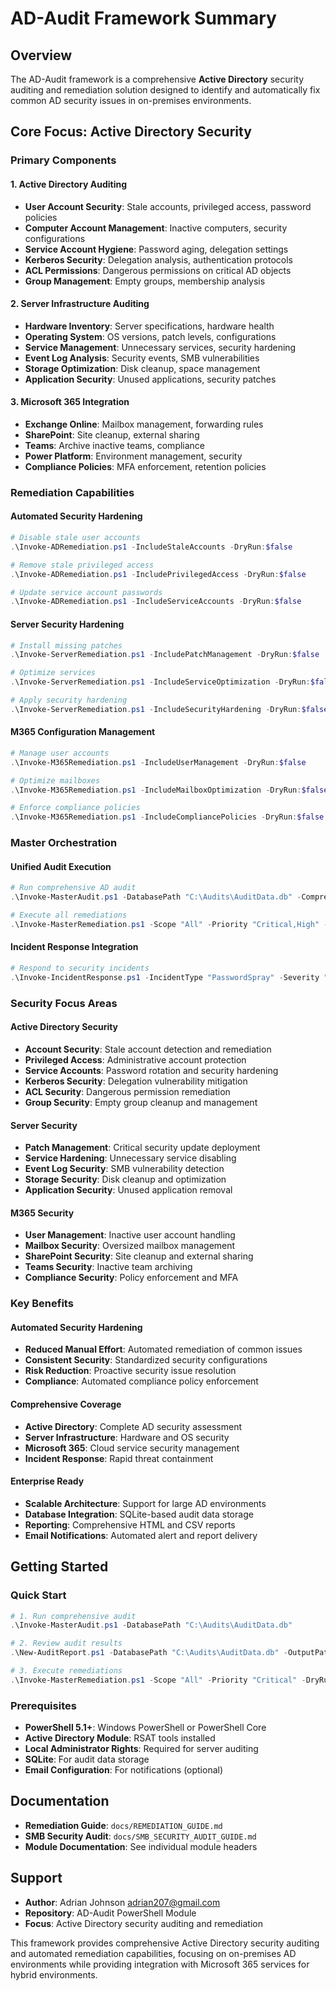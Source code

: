 # AD-Audit Framework Summary

## Overview

The AD-Audit framework is a comprehensive **Active Directory** security auditing and remediation solution designed to identify and automatically fix common AD security issues in on-premises environments.

## Core Focus: Active Directory Security

### **Primary Components**

#### **1. Active Directory Auditing**
- **User Account Security**: Stale accounts, privileged access, password policies
- **Computer Account Management**: Inactive computers, security configurations
- **Service Account Hygiene**: Password aging, delegation settings
- **Kerberos Security**: Delegation analysis, authentication protocols
- **ACL Permissions**: Dangerous permissions on critical AD objects
- **Group Management**: Empty groups, membership analysis

#### **2. Server Infrastructure Auditing**
- **Hardware Inventory**: Server specifications, hardware health
- **Operating System**: OS versions, patch levels, configurations
- **Service Management**: Unnecessary services, security hardening
- **Event Log Analysis**: Security events, SMB vulnerabilities
- **Storage Optimization**: Disk cleanup, space management
- **Application Security**: Unused applications, security patches

#### **3. Microsoft 365 Integration**
- **Exchange Online**: Mailbox management, forwarding rules
- **SharePoint**: Site cleanup, external sharing
- **Teams**: Archive inactive teams, compliance
- **Power Platform**: Environment management, security
- **Compliance Policies**: MFA enforcement, retention policies

### **Remediation Capabilities**

#### **Automated Security Hardening**
```powershell
# Disable stale user accounts
.\Invoke-ADRemediation.ps1 -IncludeStaleAccounts -DryRun:$false

# Remove stale privileged access
.\Invoke-ADRemediation.ps1 -IncludePrivilegedAccess -DryRun:$false

# Update service account passwords
.\Invoke-ADRemediation.ps1 -IncludeServiceAccounts -DryRun:$false
```

#### **Server Security Hardening**
```powershell
# Install missing patches
.\Invoke-ServerRemediation.ps1 -IncludePatchManagement -DryRun:$false

# Optimize services
.\Invoke-ServerRemediation.ps1 -IncludeServiceOptimization -DryRun:$false

# Apply security hardening
.\Invoke-ServerRemediation.ps1 -IncludeSecurityHardening -DryRun:$false
```

#### **M365 Configuration Management**
```powershell
# Manage user accounts
.\Invoke-M365Remediation.ps1 -IncludeUserManagement -DryRun:$false

# Optimize mailboxes
.\Invoke-M365Remediation.ps1 -IncludeMailboxOptimization -DryRun:$false

# Enforce compliance policies
.\Invoke-M365Remediation.ps1 -IncludeCompliancePolicies -DryRun:$false
```

### **Master Orchestration**

#### **Unified Audit Execution**
```powershell
# Run comprehensive AD audit
.\Invoke-MasterAudit.ps1 -DatabasePath "C:\Audits\AuditData.db" -ComprehensiveAudit

# Execute all remediations
.\Invoke-MasterRemediation.ps1 -Scope "All" -Priority "Critical,High" -DryRun:$false
```

#### **Incident Response Integration**
```powershell
# Respond to security incidents
.\Invoke-IncidentResponse.ps1 -IncidentType "PasswordSpray" -Severity "High" -AffectedUsers @("user1", "user2")
```

### **Security Focus Areas**

#### **Active Directory Security**
- **Account Security**: Stale account detection and remediation
- **Privileged Access**: Administrative account protection
- **Service Accounts**: Password rotation and security hardening
- **Kerberos Security**: Delegation vulnerability mitigation
- **ACL Security**: Dangerous permission remediation
- **Group Security**: Empty group cleanup and management

#### **Server Security**
- **Patch Management**: Critical security update deployment
- **Service Hardening**: Unnecessary service disabling
- **Event Log Security**: SMB vulnerability detection
- **Storage Security**: Disk cleanup and optimization
- **Application Security**: Unused application removal

#### **M365 Security**
- **User Management**: Inactive user account handling
- **Mailbox Security**: Oversized mailbox management
- **SharePoint Security**: Site cleanup and external sharing
- **Teams Security**: Inactive team archiving
- **Compliance Security**: Policy enforcement and MFA

### **Key Benefits**

#### **Automated Security Hardening**
- **Reduced Manual Effort**: Automated remediation of common issues
- **Consistent Security**: Standardized security configurations
- **Risk Reduction**: Proactive security issue resolution
- **Compliance**: Automated compliance policy enforcement

#### **Comprehensive Coverage**
- **Active Directory**: Complete AD security assessment
- **Server Infrastructure**: Hardware and OS security
- **Microsoft 365**: Cloud service security management
- **Incident Response**: Rapid threat containment

#### **Enterprise Ready**
- **Scalable Architecture**: Support for large AD environments
- **Database Integration**: SQLite-based audit data storage
- **Reporting**: Comprehensive HTML and CSV reports
- **Email Notifications**: Automated alert and report delivery

## Getting Started

### **Quick Start**
```powershell
# 1. Run comprehensive audit
.\Invoke-MasterAudit.ps1 -DatabasePath "C:\Audits\AuditData.db"

# 2. Review audit results
.\New-AuditReport.ps1 -DatabasePath "C:\Audits\AuditData.db" -OutputPath "C:\Reports\"

# 3. Execute remediations
.\Invoke-MasterRemediation.ps1 -Scope "All" -Priority "Critical" -DryRun:$false
```

### **Prerequisites**
- **PowerShell 5.1+**: Windows PowerShell or PowerShell Core
- **Active Directory Module**: RSAT tools installed
- **Local Administrator Rights**: Required for server auditing
- **SQLite**: For audit data storage
- **Email Configuration**: For notifications (optional)

## Documentation

- **Remediation Guide**: `docs/REMEDIATION_GUIDE.md`
- **SMB Security Audit**: `docs/SMB_SECURITY_AUDIT_GUIDE.md`
- **Module Documentation**: See individual module headers

## Support

- **Author**: Adrian Johnson <adrian207@gmail.com>
- **Repository**: AD-Audit PowerShell Module
- **Focus**: Active Directory security auditing and remediation

This framework provides comprehensive Active Directory security auditing and automated remediation capabilities, focusing on on-premises AD environments while providing integration with Microsoft 365 services for hybrid environments.
